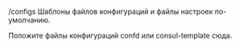 /configs
Шаблоны файлов конфигураций и файлы настроек по-умолчанию.

Положите файлы конфигураций confd или consul-template сюда.